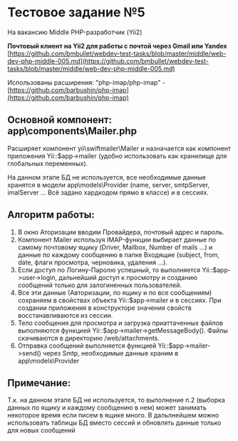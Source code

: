 # Тестовое задание №5

На вакансию Middle PHP-разработчик (Yii2)

**Почтовый клиент на Yii2 для работы с почтой через Gmail или Yandex** 
[https://github.com/bmbullet/webdev-test-tasks/blob/master/middle/web-dev-php-middle-005.md](https://github.com/bmbullet/webdev-test-tasks/blob/master/middle/web-dev-php-middle-005.md)

Использованы расширения:
"php-imap/php-imap" - [https://github.com/barbushin/php-imap](https://github.com/barbushin/php-imap)

## Основной компонент: app\components\Mailer.php
Расширяет компонент yii\swiftmailer\Mailer и назначается как компонент приложения Yii::$app->mailer (удобно использовать как хранилище для глобальных переменных).

На данном этапе БД не используется, все необходимые данные хранятся в модели app\models\Provider (name, server, smtpServer, imalServer ... Всё задано хардкодом прямо в классе) и в сессиях.

## Алгоритм работы:
1. В окно Аторизации вводим Провайдера, почтовый адрес и пароль.
2. Компонент Mailer используя IMAP-функции выбирает данные по самому почтовому ящику (Driver, Mailbox, Number of mails ...) и данные по каждому сообщению в папке Входящие (subject, from, date, флаги просмотра, черновика, удаления ...). 
3. Если доступ по Логину-Паролю успешный, то выполняется Yii::$app->user->login, дальнейший доступ к просмотру и созданию сообщений только для залогиненных пользователей.
4. Все эти данные (Авторизации, по ящику и по все сообщениям) сохраняем в свойствах объекта Yii::$app->mailer и в сессиях. При создании приложения в конструкторе значения свойств восстанавливаются из сессии.
5. Тело сообщения для просмотра и загрузка приаттаченных файлов выполняются функцией Yii::$app->mailer->getMessageBody(). Файлы скачиваются в директорию /web/attachments.
6. Отправка сообщений выполняется функцией Yii::$app->mailer->send() через Smtp, необходимые данные храним в app\models\Provider

## Примечание:
Т.к. на данном этапе БД не используется, то выполнение п.2 (выборка данных по ящику и каждому сообщению в нем) может занимать некоторое время если писем в ящике много. В дальлнейшем можно использовать таблицы БД вместо сессий и обновлять данные только для новых сообщений
